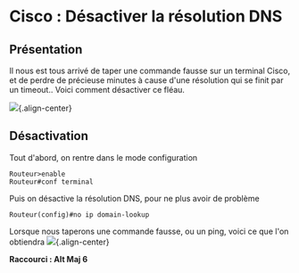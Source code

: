 # Cisco : Désactiver la résolution DNS 
 
## Présentation 
 
Il nous est tous arrivé de taper une commande fausse sur un terminal 
Cisco, et de perdre de précieuse minutes à cause d'une résolution qui 
se finit par un timeout.. Voici comment désactiver ce fléau. 
 
![](/cisco/noipdomainlookup01.png){.align-center} 
 
## Désactivation 
 
Tout d'abord, on rentre dans le mode configuration 
 
    Routeur>enable  
    Routeur#conf terminal 
 
Puis on désactive la résolution DNS, pour ne plus avoir de problème 
 
    Routeur(config)#no ip domain-lookup 
 
Lorsque nous taperons une commande fausse, ou un ping, voici ce que 
l'on obtiendra ![](/cisco/noipdomainlookup.jpg){.align-center} 
 
**Raccourci : Alt Maj 6** 
